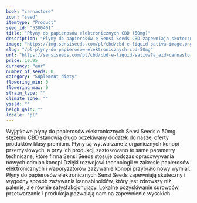 ```yaml
---
book: "cannastore"
icon: "seed"
itemtype: "Product"
seed_id: "5300401"
title: "Płyny do papierosów elektronicznych CBD (50mg)"
description: "Plyny do papierosów e Sensi Seeds CBD zapewniaja skuteczny sposób zazywania kannabinoidów, który jest zdrowszy niz palenie, ale równie satysfakcjonujacy."
image: "https://img.sensiseeds.com/pl/cbd/cbd-e-liquid-sativa-image.png"
slug: "/pl-plyny-do-papierosow-elektronicznych-cbd-50mg"
url: "https://sensiseeds.com/pl/cbd/cbd-e-liquid-sativa?a_aid=cannastore"
price: 10.95
currency: "eur"
number_of_seeds: 0
category: "Suplement diety"
flowering_min: 0
flowering_max: 0
strain_type: ""
climate_zone: ""
yield: ""
heigh_gain: ""
locale: "pl"
---
```

Wyjątkowe płyny do papierosów elektronicznych Sensi Seeds o 50mg stężeniu CBD stanowią długo oczekiwany dodatek do naszej oferty produktów klasy premium. Płyny są wytwarzane z organicznych konopi przemysłowych, a przy ich produkcji zastosowano te same parametry techniczne, które firma Sensi Seeds stosuje podczas opracowywania nowych odmian konopi.Dzięki rozwojowi technologii w zakresie papierosów elektronicznych i waporyzatorów zażywanie konopi przybrało nowy wymiar. Płyny do papierosów elektronicznych Sensi Seeds zapewniają skuteczny i wygodny sposób zażywania kannabinoidów, który jest zdrowszy niż palenie, ale równie satysfakcjonujący. Lokalne pozyskiwanie surowców, przetwarzanie i produkcja pozwalają nam na zapewnienie wysokich
